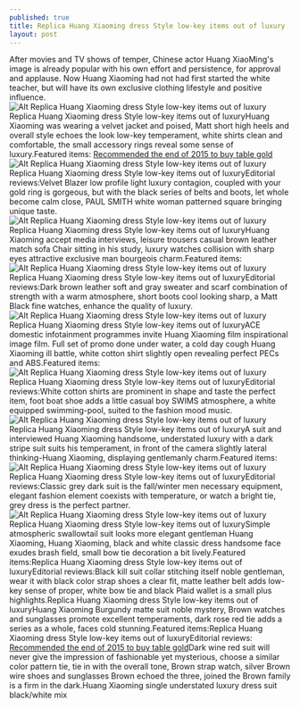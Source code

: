 ```yaml
---
published: true
title: Replica Huang Xiaoming dress Style low-key items out of luxury
layout: post
---
```

After movies and TV shows of temper, Chinese actor Huang XiaoMing\'s image is already popular with his own effort and persistence, for approval and applause. Now Huang Xiaoming had not had first started the white teacher, but will have its own exclusive clothing lifestyle and positive influence.![Alt Replica Huang Xiaoming dress Style low-key items out of luxury](https://c2.staticflickr.com/2/1566/25848594076_6537e0053d.jpg)Replica Huang Xiaoming dress Style low-key items out of luxuryHuang Xiaoming was wearing a velvet jacket and poised, Matt short high heels and overall style echoes the look low-key temperament, white shirts clean and comfortable, the small accessory rings reveal some sense of luxury.Featured items: [Recommended the end of 2015 to buy table gold](http://www.mkfans.com/2016/01/01/recommended-the-end-of-2015-to-buy-table-gold-guess-watch/)![Alt Replica Huang Xiaoming dress Style low-key items out of luxury](https://c2.staticflickr.com/2/1609/25779581881_399bc08487.jpg)Replica Huang Xiaoming dress Style low-key items out of luxuryEditorial reviews:Velvet Blazer low profile light luxury contagion, coupled with your gold ring is gorgeous, but with the black series of belts and boots, let whole become calm close, PAUL SMITH white woman patterned square bringing unique taste.![Alt Replica Huang Xiaoming dress Style low-key items out of luxury](https://c2.staticflickr.com/2/1499/25874541615_0008f8dd7c.jpg)Replica Huang Xiaoming dress Style low-key items out of luxuryHuang Xiaoming accept media interviews, leisure trousers casual brown leather match sofa Chair sitting in his study, luxury watches collision with sharp eyes attractive exclusive man bourgeois charm.Featured items:![Alt Replica Huang Xiaoming dress Style low-key items out of luxury](https://c2.staticflickr.com/2/1626/25848608636_b4ff604e7e.jpg)Replica Huang Xiaoming dress Style low-key items out of luxuryEditorial reviews:Dark brown leather soft and gray sweater and scarf combination of strength with a warm atmosphere, short boots cool looking sharp, a Matt Black fine watches, enhance the quality of luxury.![Alt Replica Huang Xiaoming dress Style low-key items out of luxury](https://c2.staticflickr.com/2/1699/25848614016_0b4e92e921.jpg)Replica Huang Xiaoming dress Style low-key items out of luxuryACE domestic infotainment programmes invite Huang Xiaoming film inspirational image film. Full set of promo done under water, a cold day cough Huang Xiaoming ill battle, white cotton shirt slightly open revealing perfect PECs and ABS.Featured items:![Alt Replica Huang Xiaoming dress Style low-key items out of luxury](https://c2.staticflickr.com/2/1670/25573960770_a44e0ce7cf.jpg)Replica Huang Xiaoming dress Style low-key items out of luxuryEditorial reviews:White cotton shirts are prominent in shape and taste the perfect item, foot boat shoe adds a little casual boy SWIMS atmosphere, a white equipped swimming-pool, suited to the fashion mood music.![Alt Replica Huang Xiaoming dress Style low-key items out of luxury](https://c2.staticflickr.com/2/1541/25848624046_a0dab32ab0.jpg)Replica Huang Xiaoming dress Style low-key items out of luxuryA suit and interviewed Huang Xiaoming handsome, understated luxury with a dark stripe suit suits his temperament, in front of the camera slightly lateral thinking-Huang Xiaoming, displaying gentlemanly charm.Featured items:![Alt Replica Huang Xiaoming dress Style low-key items out of luxury](https://c2.staticflickr.com/2/1553/25848628836_55d7326045.jpg)Replica Huang Xiaoming dress Style low-key items out of luxuryEditorial reviews:Classic grey dark suit is the fall/winter men necessary equipment, elegant fashion element coexists with temperature, or watch a bright tie, grey dress is the perfect partner.![Alt Replica Huang Xiaoming dress Style low-key items out of luxury](https://c2.staticflickr.com/2/1491/25245823683_edabbd2dfa.jpg)Replica Huang Xiaoming dress Style low-key items out of luxurySimple atmospheric swallowtail suit looks more elegant gentleman Huang Xiaoming, Huang Xiaoming, black and white classic dress handsome face exudes brash field, small bow tie decoration a bit lively.Featured items:Replica Huang Xiaoming dress Style low-key items out of luxuryEditorial reviews:Black kill suit collar stitching itself noble gentleman, wear it with black color strap shoes a clear fit, matte leather belt adds low-key sense of proper, white bow tie and black Plaid wallet is a small plus highlights.Replica Huang Xiaoming dress Style low-key items out of luxuryHuang Xiaoming Burgundy matte suit noble mystery, Brown watches and sunglasses promote excellent temperaments, dark rose red tie adds a series as a whole, faces cold stunning.Featured items:Replica Huang Xiaoming dress Style low-key items out of luxuryEditorial reviews: [Recommended the end of 2015 to buy table gold](http://www.mkfans.com/2016/01/01/recommended-the-end-of-2015-to-buy-table-gold-guess-watch/)Dark wine red suit will never give the impression of fashionable yet mysterious, choose a similar color pattern tie, tie in with the overall tone, Brown strap watch, silver Brown wire shoes and sunglasses Brown echoed the three, joined the Brown family is a firm in the dark.Huang Xiaoming single understated luxury dress suit black/white mix